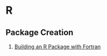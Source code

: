 # R

## Package Creation

1. [Building an R Package with Fortran](https://www.avrahamadler.com/2018/12/09/the-need-for-speed-part-1-building-an-r-package-with-fortran/)
